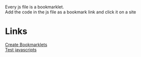 Every js file is a bookmarklet.\
Add the code in the js file as a bookmark link and click it on a site

# Links
[Create Bookmarklets](http://mrcoles.com/bookmarklet)\
[Test javascripts](http://jsfiddle.net)